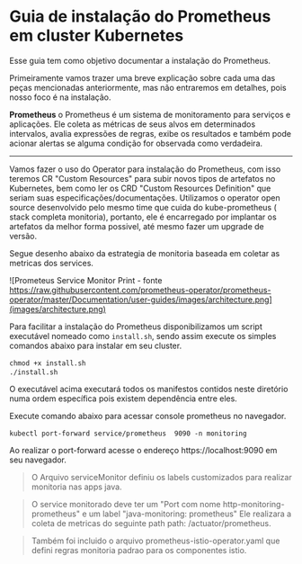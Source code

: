 # Guia de instalação do Prometheus em cluster Kubernetes

Esse guia tem como objetivo documentar a instalação do Prometheus.

Primeiramente vamos trazer uma breve explicação sobre cada uma das peças mencionadas anteriormente, mas não entraremos em detalhes, pois nosso foco é na instalação.

**Prometheus** o Prometheus é um sistema de monitoramento para serviços e aplicações. Ele coleta as métricas de seus alvos em determinados intervalos, avalia expressões de regras, exibe os resultados e também pode acionar alertas se alguma condição for observada como verdadeira.

---

Vamos fazer o uso do Operator para instalação do Prometheus, com isso teremos CR "Custom Resources" para subir novos tipos de artefatos no Kubernetes, bem como ler os CRD "Custom Resources Definition" que seriam suas especificações/documentações. Utilizamos o operator open source desenvolvido pelo mesmo time que cuida do kube-prometheus ( stack completa monitoria), portanto, ele é encarregado por implantar os artefatos da melhor forma possivel, até mesmo fazer um upgrade de versão.

Segue desenho abaixo da estrategia de monitoria baseada em coletar as metricas dos services.



![Prometeus Service Monitor Print - fonte https://raw.githubusercontent.com/prometheus-operator/prometheus-operator/master/Documentation/user-guides/images/architecture.png](images/architecture.png)

Para facilitar a instalação do Prometheus disponibilizamos um script executável nomeado como ```install.sh```, sendo assim execute os simples comandos abaixo para instalar em seu cluster.

```shell
chmod +x install.sh
./install.sh
```

O executável acima executará todos os manifestos contidos neste diretório numa ordem específica pois existem dependência entre eles.

Execute comando abaixo para acessar console prometheus no navegador.

```shell
kubectl port-forward service/prometheus  9090 -n monitoring
```

Ao realizar o port-forward acesse o endereço https://localhost:9090 em seu navegador.

>O Arquivo serviceMonitor definiu os labels customizados para realizar monitoria nas apps java.

>O service monitorado deve ter um "Port com nome http-monitoring-prometheus" e um label "java-monitoring: prometheus"
Ele realizara a coleta de metricas do seguinte path
path: /actuator/prometheus. 


>Também foi incluido o arquivo prometheus-istio-operator.yaml
que defini regras monitoria padrao para os componentes istio.